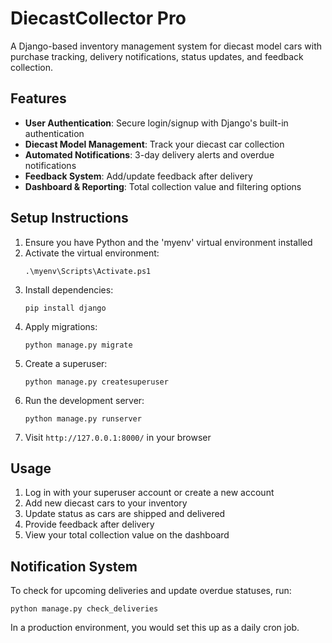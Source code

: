 # DiecastCollector Pro

A Django-based inventory management system for diecast model cars with purchase tracking, delivery notifications, status updates, and feedback collection.

## Features

- **User Authentication**: Secure login/signup with Django's built-in authentication
- **Diecast Model Management**: Track your diecast car collection
- **Automated Notifications**: 3-day delivery alerts and overdue notifications
- **Feedback System**: Add/update feedback after delivery
- **Dashboard & Reporting**: Total collection value and filtering options

## Setup Instructions

1. Ensure you have Python and the 'myenv' virtual environment installed
2. Activate the virtual environment:
   ```
   .\myenv\Scripts\Activate.ps1
   ```
3. Install dependencies:
   ```
   pip install django
   ```
4. Apply migrations:
   ```
   python manage.py migrate
   ```
5. Create a superuser:
   ```
   python manage.py createsuperuser
   ```
6. Run the development server:
   ```
   python manage.py runserver
   ```
7. Visit `http://127.0.0.1:8000/` in your browser

## Usage

1. Log in with your superuser account or create a new account
2. Add new diecast cars to your inventory
3. Update status as cars are shipped and delivered
4. Provide feedback after delivery
5. View your total collection value on the dashboard

## Notification System

To check for upcoming deliveries and update overdue statuses, run:
```
python manage.py check_deliveries
```

In a production environment, you would set this up as a daily cron job.
